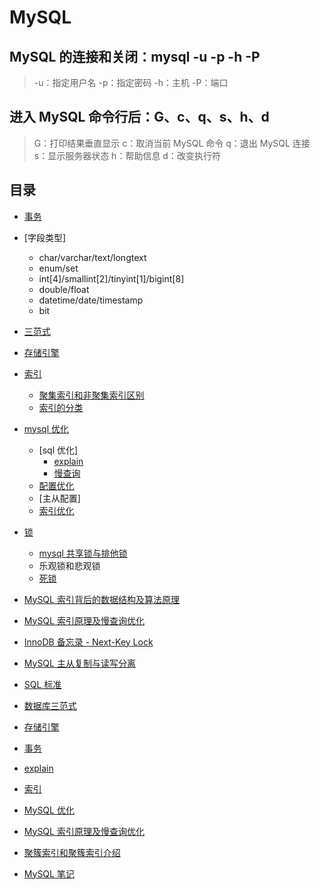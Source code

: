 # MySQL

## MySQL 的连接和关闭：mysql -u -p -h -P

> -u：指定用户名
> -p：指定密码
> -h：主机
> -P：端口

## 进入 MySQL 命令行后：G、c、q、s、h、d

> G：打印结果垂直显示
> c：取消当前 MySQL 命令
> q：退出 MySQL 连接
> s：显示服务器状态
> h：帮助信息
> d：改变执行符

## 目录

- [事务](https://github.com/xianyunyh/PHP-Interview/blob/master/Mysql/%E4%BA%8B%E5%8A%A1.md)

- [字段类型]

  - char/varchar/text/longtext
  - enum/set
  - int[4]/smallint[2]/tinyint[1]/bigint[8]
  - double/float
  - datetime/date/timestamp
  - bit

- [三范式](https://github.com/xianyunyh/PHP-Interview/blob/master/Mysql/MySQL%E4%B8%89%E8%8C%83%E5%BC%8F.md)

- [存储引擎](https://github.com/xianyunyh/PHP-Interview/blob/master/Mysql/%E5%AD%98%E5%82%A8%E5%BC%95%E6%93%8E.md)

- [索引](index.md)

  - [聚集索引和非聚集索引区别](https://blog.csdn.net/zc474235918/article/details/50580639)
  - [索引的分类](https://www.cnblogs.com/luyucheng/p/6289714.html)

- [mysql 优化](http://www.cnblogs.com/luyucheng/p/6323477.html)

  - [sql 优化]
    - [explain](https://github.com/xianyunyh/PHP-Interview/blob/master/Mysql/MySQL%E3%80%90explain%E3%80%91.md)
    - [慢查询](slow-query.md)
  - [配置优化](http://www.cnblogs.com/luyucheng/p/6340076.html)
  - [主从配置]
  - [索引优化](https://github.com/xianyunyh/PHP-Interview/blob/master/Mysql/MySQL%E4%BC%98%E5%8C%96.md)

- [锁](lock.md)

  - [mysql 共享锁与排他锁](http://www.cnblogs.com/boblogsbo/p/5602122.html)
  - 乐观锁和悲观锁
  - [死锁](https://www.cnblogs.com/sivkun/p/7518540.html)

- [MySQL 索引背后的数据结构及算法原理](http://blog.codinglabs.org/articles/theory-of-mysql-index.html)

- [MySQL 索引原理及慢查询优化](https://tech.meituan.com/mysql-index.html)

- [InnoDB 备忘录 - Next-Key Lock](http://zhongmingmao.me/2017/05/19/innodb-next-key-lock/)

- [MySQL 主从复制与读写分离](https://www.cnblogs.com/luckcs/articles/2543607.html)

- [SQL 标准](https://github.com/xianyunyh/PHP-Interview/tree/master/Mysql/SQL标准.md)

- [数据库三范式](https://github.com/xianyunyh/PHP-Interview/tree/master/Mysql/MySQL三范式.md)

- [存储引擎](https://github.com/xianyunyh/PHP-Interview/blob/master/Mysql/%E5%AD%98%E5%82%A8%E5%BC%95%E6%93%8E.md)

- [事务](https://github.com/xianyunyh/PHP-Interview/tree/master/Mysql/事务.md)

- [explain](https://github.com/xianyunyh/PHP-Interview/tree/master/Mysql/MySQL【explain】.md)

- [索引](https://github.com/xianyunyh/PHP-Interview/tree/master/Mysql/索引.md)

- [MySQL 优化](https://github.com/xianyunyh/PHP-Interview/blob/master/Mysql/MySQL%E4%BC%98%E5%8C%96.md)

- [MySQL 索引原理及慢查询优化](https://github.com/xianyunyh/PHP-Interview/tree/master/Mysql/MySQL索引原理及慢查询优化.md)
- [聚簇索引和聚簇索引介绍](https://www.cnblogs.com/Jessy/p/3543063.html)
- [MySQL 笔记](https://github.com/CyC2018/Interview-Notebook/blob/master/notes/MySQL.md)
